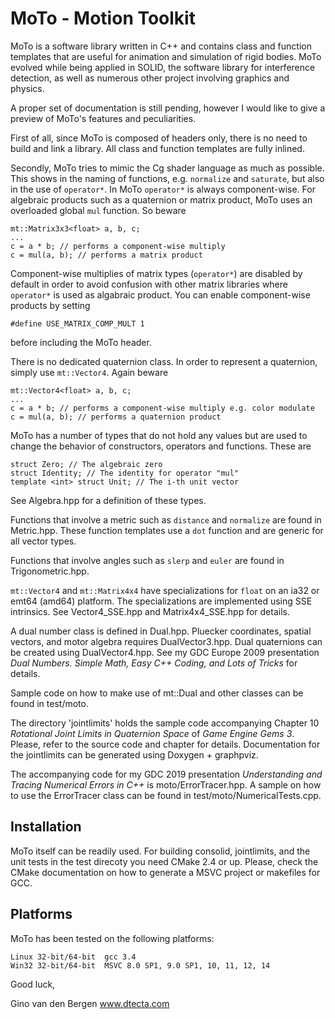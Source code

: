 
#  MoTo - Motion Toolkit

MoTo is a software library written in C++ and contains class and
function templates that are useful for animation and simulation of
rigid bodies. MoTo evolved while being applied in SOLID, the software
library for interference detection, as well as numerous other project
involving graphics and physics.

A proper set of documentation is still pending, however I would like
to give a preview of MoTo's features and peculiarities.

First of all, since MoTo is composed of headers only, there is no need to build
and link a library. All class and function templates are fully inlined. 
 
Secondly, MoTo tries to mimic the Cg shader language as much as possible. This
shows in the naming of functions, e.g. `normalize` and `saturate`, but also in
the use of `operator*`. In MoTo `operator*` is always component-wise. For
algebraic products such as a quaternion or matrix product, MoTo uses an
overloaded global `mul` function. So beware

```
mt::Matrix3x3<float> a, b, c;
...
c = a * b; // performs a component-wise multiply
c = mul(a, b); // performs a matrix product
```

Component-wise multiplies of matrix types (`operator*`) are disabled by default
in order to avoid confusion with other matrix libraries where `operator*` is used as algabraic product. You can enable component-wise products by setting

```
#define USE_MATRIX_COMP_MULT 1
```

before including the MoTo header.
 

There is no dedicated quaternion class. In order to represent a quaternion,
simply use `mt::Vector4`. Again beware   

```
mt::Vector4<float> a, b, c;
...
c = a * b; // performs a component-wise multiply e.g. color modulate
c = mul(a, b); // performs a quaternion product
```

MoTo has a number of types that do not hold any values but are used to change
the behavior of constructors, operators and functions. These are

```
struct Zero; // The algebraic zero
struct Identity; // The identity for operator "mul"
template <int> struct Unit; // The i-th unit vector
```

See Algebra.hpp for a definition of these types.


Functions that involve a metric such as `distance` and `normalize` are found in
Metric.hpp. These function templates use a `dot` function and are generic for
all vector types.

Functions that involve angles such as `slerp` and `euler` are found in
Trigonometric.hpp. 

`mt::Vector4` and `mt::Matrix4x4` have specializations for `float` on an ia32 or
emt64 (amd64) platform. The specializations are implemented using SSE
intrinsics. See Vector4_SSE.hpp and Matrix4x4_SSE.hpp for details.

A dual number class is defined in Dual.hpp. Pluecker coordinates, spatial
vectors, and motor algebra requires DualVector3.hpp. Dual quaternions can be
created using DualVector4.hpp. See my GDC Europe 2009
presentation _Dual Numbers. Simple Math, Easy C++ Coding, and Lots of Tricks_
for details.

Sample code on how to make use of mt::Dual and other classes can be found in
test/moto.

The directory 'jointlimits' holds the sample code accompanying Chapter 10
_Rotational Joint Limits in Quaternion Space_ of _Game Engine Gems 3_.
Please, refer to the source code and chapter for details. Documentation for
the jointlimits can be generated using Doxygen + graphpviz.

The accompanying code for my GDC 2019 presentation _Understanding and Tracing
Numerical Errors in C++_ is moto/ErrorTracer.hpp. A sample on how to use the
ErrorTracer class can be found in test/moto/NumericalTests.cpp.  


Installation
------------

MoTo itself can be readily used. For building consolid, jointlimits, and the
unit tests in the test direcoty you need CMake 2.4 or up. Please, check the
CMake documentation on how to generate a MSVC project or makefiles for GCC.


Platforms
---------

MoTo has been tested on the following platforms:

    Linux 32-bit/64-bit  gcc 3.4
	Win32 32-bit/64-bit	 MSVC 8.0 SP1, 9.0 SP1, 10, 11, 12, 14

  

Good luck,


Gino van den Bergen
www.dtecta.com
